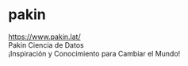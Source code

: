 # pakin  
https://www.pakin.lat/  
Pakin Ciencia de Datos  
¡Inspiración y Conocimiento para Cambiar el Mundo!
